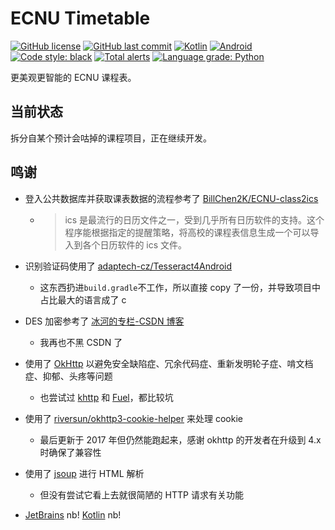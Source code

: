 # ECNU Timetable

[![GitHub license](https://img.shields.io/github/license/CCXXXI/ecnu-timetable)](LICENSE)
[![GitHub last commit](https://img.shields.io/github/last-commit/CCXXXI/ecnu-timetable)](../../commits)
[![Kotlin](https://img.shields.io/badge/Kotlin-1.5.10-D022B6?logo=kotlin&logoColor=D022B6)](https://kotlinlang.org)
[![Android](https://img.shields.io/badge/Android-8.0%2B-3DDC84?logo=android&logoColor=3DDC84)](https://www.android.com)
[![Code style: black](https://img.shields.io/badge/code%20style-black-000000.svg)](https://github.com/psf/black)
[![Total alerts](https://img.shields.io/lgtm/alerts/g/CCXXXI/ecnu-timetable.svg?logo=lgtm&logoWidth=18)](https://lgtm.com/projects/g/CCXXXI/ecnu-timetable/alerts/)
[![Language grade: Python](https://img.shields.io/lgtm/grade/python/g/CCXXXI/ecnu-timetable.svg?logo=lgtm&logoWidth=18)](https://lgtm.com/projects/g/CCXXXI/ecnu-timetable/context:python)

更美观更智能的 ECNU 课程表。

## 当前状态

拆分自某个预计会咕掉的课程项目，正在继续开发。

## 鸣谢

- 登入公共数据库并获取课表数据的流程参考了 [BillChen2K/ECNU-class2ics](https://github.com/BillChen2K/ECNU-class2ics)

  - > ics 是最流行的日历文件之一，受到几乎所有日历软件的支持。这个程序能根据指定的提醒策略，将高校的课程表信息生成一个可以导入到各个日历软件的 ics 文件。

- 识别验证码使用了 [adaptech-cz/Tesseract4Android](https://github.com/adaptech-cz/Tesseract4Android)

  - 这东西扔进`build.gradle`不工作，所以直接 copy 了一份，并导致项目中占比最大的语言成了 c

- DES 加密参考了 [冰河的专栏-CSDN 博客](https://blog.csdn.net/l1028386804/article/details/50196061)

  - 我再也不黑 CSDN 了

- 使用了 [OkHttp](https://square.github.io/okhttp/) 以避免安全缺陷症、冗余代码症、重新发明轮子症、啃文档症、抑郁、头疼等问题

  - 也尝试过 [khttp](https://github.com/ascclemens/khttp) 和 [Fuel](https://github.com/kittinunf/fuel)，都比较坑

- 使用了 [riversun/okhttp3-cookie-helper](https://github.com/riversun/okhttp3-cookie-helper) 来处理 cookie

  - 最后更新于 2017 年但仍然能跑起来，感谢 okhttp 的开发者在升级到 4.x 时确保了兼容性

- 使用了 [jsoup](https://jsoup.org/) 进行 HTML 解析

  - 但没有尝试它看上去就很简陋的 HTTP 请求有关功能

- [JetBrains](https://www.jetbrains.com/) nb! [Kotlin](https://kotlinlang.org/) nb!
